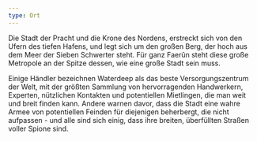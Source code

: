 ```yaml
---
type: Ort
---
```


Die Stadt der Pracht und die Krone des Nordens, erstreckt sich von den Ufern
des tiefen Hafens, und legt sich um den großen Berg, der hoch aus dem Meer
der Sieben Schwerter steht. Für ganz Faerûn steht diese große Metropole an
der Spitze dessen, wie eine große Stadt sein muss.

Einige Händler bezeichnen Waterdeep als das beste Versorgungszentrum der
Welt, mit der größten Sammlung von hervorragenden Handwerkern, Experten,
nützlichen Kontakten und potentiellen Mietlingen, die man weit und breit
finden kann. Andere warnen davor, dass die Stadt eine wahre Armee von
potentiellen Feinden für diejenigen beherbergt, die nicht aufpassen - und
alle sind sich einig, dass ihre breiten, überfüllten Straßen voller Spione
sind.
